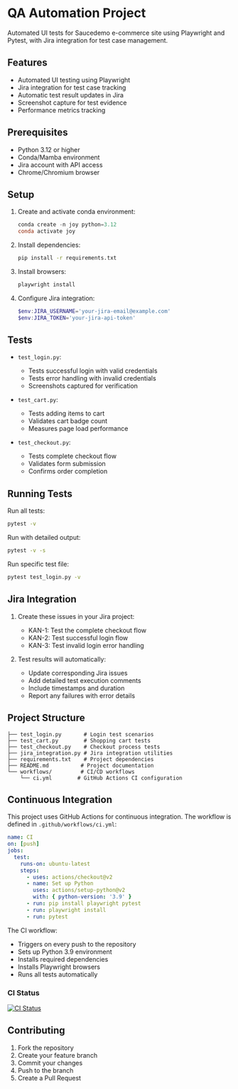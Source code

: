 # QA Automation Project

Automated UI tests for Saucedemo e-commerce site using Playwright and Pytest, with Jira integration for test case management.

## Features

- Automated UI testing using Playwright
- Jira integration for test case tracking
- Automatic test result updates in Jira
- Screenshot capture for test evidence
- Performance metrics tracking

## Prerequisites

- Python 3.12 or higher
- Conda/Mamba environment
- Jira account with API access
- Chrome/Chromium browser

## Setup

1. Create and activate conda environment:

   ```powershell
   conda create -n joy python=3.12
   conda activate joy
   ```

2. Install dependencies:

   ```bash
   pip install -r requirements.txt
   ```

3. Install browsers:

   ```bash
   playwright install
   ```

4. Configure Jira integration:
   ```powershell
   $env:JIRA_USERNAME='your-jira-email@example.com'
   $env:JIRA_TOKEN='your-jira-api-token'
   ```

## Tests

- `test_login.py`:

  - Tests successful login with valid credentials
  - Tests error handling with invalid credentials
  - Screenshots captured for verification

- `test_cart.py`:

  - Tests adding items to cart
  - Validates cart badge count
  - Measures page load performance

- `test_checkout.py`:
  - Tests complete checkout flow
  - Validates form submission
  - Confirms order completion

## Running Tests

Run all tests:

```bash
pytest -v
```

Run with detailed output:

```bash
pytest -v -s
```

Run specific test file:

```bash
pytest test_login.py -v
```

## Jira Integration

1. Create these issues in your Jira project:

   - KAN-1: Test the complete checkout flow
   - KAN-2: Test successful login flow
   - KAN-3: Test invalid login error handling

2. Test results will automatically:
   - Update corresponding Jira issues
   - Add detailed test execution comments
   - Include timestamps and duration
   - Report any failures with error details

## Project Structure

```
├── test_login.py       # Login test scenarios
├── test_cart.py        # Shopping cart tests
├── test_checkout.py    # Checkout process tests
├── jira_integration.py # Jira integration utilities
├── requirements.txt    # Project dependencies
├── README.md          # Project documentation
└── workflows/         # CI/CD workflows
    └── ci.yml        # GitHub Actions CI configuration
```

## Continuous Integration

This project uses GitHub Actions for continuous integration. The workflow is defined in `.github/workflows/ci.yml`:

```yaml
name: CI
on: [push]
jobs:
  test:
    runs-on: ubuntu-latest
    steps:
      - uses: actions/checkout@v2
      - name: Set up Python
        uses: actions/setup-python@v2
        with: { python-version: '3.9' }
      - run: pip install playwright pytest
      - run: playwright install
      - run: pytest
```

The CI workflow:

- Triggers on every push to the repository
- Sets up Python 3.9 environment
- Installs required dependencies
- Installs Playwright browsers
- Runs all tests automatically

### CI Status

[![CI Status](https://github.com/joypciu/playwright_test/actions/workflows/ci.yml/badge.svg)](https://github.com/joypciu/playwright_test/actions)

## Contributing

1. Fork the repository
2. Create your feature branch
3. Commit your changes
4. Push to the branch
5. Create a Pull Request
